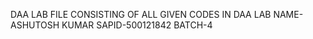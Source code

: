 DAA LAB FILE 
CONSISTING OF ALL GIVEN CODES IN DAA LAB 
NAME- ASHUTOSH KUMAR
SAPID-500121842
BATCH-4

